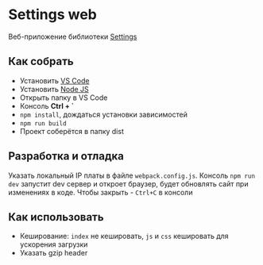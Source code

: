 # Settings web
Веб-приложение библиотеки [Settings](https://github.com/GyverLibs/Settings)

## Как собрать
- Установить [VS Code](https://code.visualstudio.com/download)
- Установить [Node JS](https://nodejs.org/en/download/prebuilt-installer)
- Открыть папку в VS Code
- Консоль **Ctrl + `**
- `npm install`, дождаться установки зависимостей
- `npm run build`
- Проект соберётся в папку dist

## Разработка и отладка
Указать локальный IP платы в файле `webpack.config.js`. Консоль `npm run dev` запустит dev сервер и откроет браузер, будет обновлять сайт при изменениях в коде. Чтобы закрыть - `Ctrl+C` в консоли

## Как использовать
- Кеширование: `index` не кешировать, `js` и `css` кешировать для ускорения загрузки
- Указать gzip header